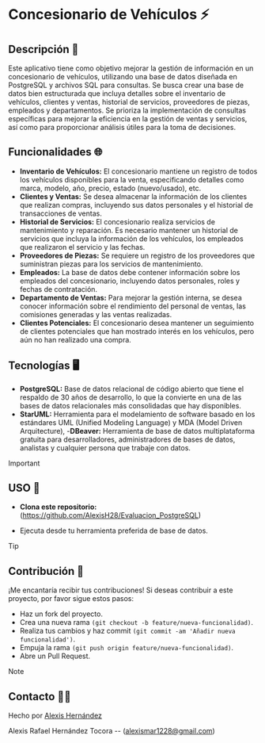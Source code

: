 # Concesionario de Vehículos ⚡️

## Descripción 🚀

Este aplicativo tiene como objetivo mejorar la gestión de información en un concesionario de vehículos, utilizando una base de datos diseñada en PostgreSQL y archivos SQL para consultas. Se busca crear una base de datos bien estructurada que incluya detalles sobre el inventario de vehículos, clientes y ventas, historial de servicios, proveedores de piezas, empleados y departamentos. Se prioriza la implementación de consultas específicas para mejorar la eficiencia en la gestión de ventas y servicios, así como para proporcionar análisis útiles para la toma de decisiones.

## Funcionalidades 🌐

- **Inventario de Vehículos:** El concesionario mantiene un registro de todos los vehículos disponibles para la venta, especificando detalles como marca, modelo, año, precio, estado (nuevo/usado), etc.
- **Clientes y Ventas:** Se desea almacenar la información de los clientes que realizan compras, incluyendo sus datos personales y el historial de transacciones de ventas.
- **Historial de Servicios:** El concesionario realiza servicios de mantenimiento y reparación. Es necesario mantener un historial de servicios que incluya la información de los vehículos, los empleados que realizaron el servicio y las fechas. 
- **Proveedores de Piezas:** Se requiere un registro de los proveedores que suministran piezas para los servicios de mantenimiento.
- **Empleados:** La base de datos debe contener información sobre los empleados del concesionario, incluyendo datos personales, roles y fechas de contratación.
- **Departamento de Ventas:** Para mejorar la gestión interna, se desea conocer información sobre el rendimiento del personal de ventas, las comisiones generadas y las ventas realizadas.
- **Clientes Potenciales:** El concesionario desea mantener un seguimiento de clientes potenciales que han mostrado interés en los vehículos, pero aún no han realizado una compra.


## Tecnologías 🖥️

- **PostgreSQL:** Base de datos relacional de código abierto que tiene el respaldo de 30 años de desarrollo, lo que la convierte en una de las bases de datos relacionales más consolidadas que hay disponibles.  
- **StarUML:** Herramienta para el modelamiento de software basado en los estándares UML (Unified Modeling Language) y MDA (Model Driven Arquitecture),
-**DBeaver:** Herramienta de base de datos multiplataforma gratuita para desarrolladores, administradores de bases de datos, analistas y cualquier persona que trabaje con datos.

> [!IMPORTANT]
>## USO 🔧

- **Clona este repositorio:**
(https://github.com/AlexisH28/Evaluacion_PostgreSQL)

- Ejecuta desde tu herramienta preferida de base de datos.

> [!TIP]
> ## Contribución 👥

¡Me encantaría recibir tus contribuciones! Si deseas contribuir a este proyecto, por favor sigue estos pasos:

- Haz un fork del proyecto.
- Crea una nueva rama `(git checkout -b feature/nueva-funcionalidad)`.
- Realiza tus cambios y haz commit `(git commit -am 'Añadir nueva funcionalidad')`.
- Empuja la rama `(git push origin feature/nueva-funcionalidad)`.
- Abre un Pull Request.

> [!NOTE]
> ## Contacto 🧑‍💻

Hecho por [Alexis Hernández](https://github.com/AlexisH28)

Alexis Rafael Hernández Tocora -- (alexismar1228@gmail.com)
